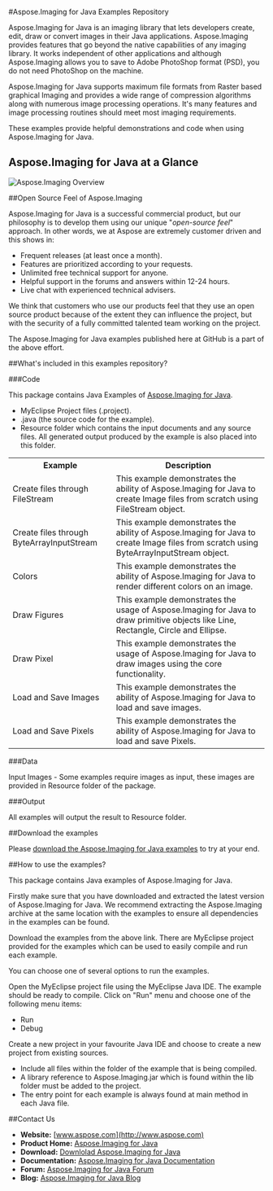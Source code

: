 #Aspose.Imaging for Java Examples Repository

Aspose.Imaging for Java is an imaging library that lets developers create, edit, draw or convert images in their Java applications. Aspose.Imaging provides features that go beyond the native capabilities of any imaging library. It works independent of other applications and although Aspose.Imaging allows you to save to Adobe PhotoShop format (PSD), you do not need PhotoShop on the machine.

Aspose.Imaging for Java supports maximum file formats from Raster based graphical Imaging and provides a wide range of compression algorithms along with numerous image processing operations.  It's many features and image processing routines should meet most imaging requirements. 

These examples provide helpful demonstrations and code when using Aspose.Imaging for Java.

## Aspose.Imaging for Java at a Glance
![Aspose.Imaging Overview](http://www.aspose.com/images/products/aspose.imaging-for-java-at-a-glance-diagram.jpg "The Main Features of Aspose.Imaging for Java")

##Open Source Feel of Aspose.Imaging

Aspose.Imaging for Java is a successful commercial product, but our philosophy is to develop them using our unique "*open-source feel*" approach. In other words, we at Aspose are extremely customer driven and this shows in:

+ Frequent releases (at least once a month).
+ Features are prioritized according to your requests.
+ Unlimited free technical support for anyone.
+ Helpful support in the forums and answers within 12-24 hours.
+ Live chat with experienced technical advisers.

We think that customers who use our products feel that they use an open source product because of the extent they can influence the project, but with the security of a fully committed talented team working on the project.

The Aspose.Imaging for Java examples published here at GitHub is a part of the above effort.

##What's included in this examples repository?

###Code

This package contains Java Examples of [Aspose.Imaging for Java](http://www.aspose.com/categories/java-components/aspose.imaging-for-java/default.aspx).
+    MyEclipse Project files (.project).
+    .java (the source code for the example).
+    Resource folder which contains the input documents and any source files. All generated output produced by the example is also placed into this folder.

<table>
  <tr><th>Example<th>Description</th></tr>
  <tr><td>Create files through FileStream</td><td>This example demonstrates the ability of Aspose.Imaging for Java to create Image files from scratch using FileStream object.</td></tr>
  <tr><td>Create files through ByteArrayInputStream</td><td>This example demonstrates the ability of Aspose.Imaging for Java to create Image files from scratch using ByteArrayInputStream object.</td></tr>
  <tr><td>Colors</td><td>This example demonstrates the ability of Aspose.Imaging for Java to render different colors on an image.</td></tr>
  <tr><td>Draw Figures</td><td>This example demonstrates the usage of Aspose.Imaging for Java to draw primitive objects like Line, Rectangle, Circle and Ellipse.</td></tr>
  <tr><td>Draw Pixel</td><td>This example demonstrates the usage of Aspose.Imaging for Java to draw images using the core functionality.</td></tr>
  <tr><td>Load and Save Images</td><td>This example demonstrates the ability of Aspose.Imaging for Java to load and save images.</td></tr>
  <tr><td>Load and Save Pixels</td><td>This example demonstrates the ability of Aspose.Imaging for Java to load and save Pixels.</td></tr>
</table>

###Data

Input Images - Some examples require images as input, these images are provided in Resource folder of the package.

###Output

All examples will output the result to Resource folder.


##Download the examples

Please [download the Aspose.Imaging for Java examples](https://github.com/asposeimaging/Aspose_Imaging_Java/downloads) to try at your end.


##How to use the examples?

This package contains Java examples of Aspose.Imaging for Java.

Firstly make sure that you have downloaded and extracted the latest version of Aspose.Imaging for Java. We recommend extracting the Aspose.Imaging archive at the same location with the examples to ensure all dependencies in the examples can be found.

Download the examples from the above link. There are MyEclipse project provided for the examples which can be used to easily compile and run each example.

You can choose one of several options to run the examples.

Open the MyEclipse project file using the MyEclipse Java IDE. The example should be ready to compile. Click on "Run" menu and choose one of the following menu items:

+  Run
+  Debug

Create a new project in your favourite Java IDE and choose to create a new project from existing sources.

+  Include all files within the folder of the example that is being compiled.
+  A library reference to Aspose.Imaging.jar which is found within the lib folder must be added to the project.
+  The entry point for each example is always found at main method in each Java file.


##Contact Us

+ **Website:** [www.aspose.com](http://www.aspose.com)
+ **Product Home:** [Aspose.Imaging for Java](http://www.aspose.com/categories/java-components/aspose.imaging-for-java/default.aspx)
+ **Download:** [Downlolad Aspose.Imaging for Java](http://www.aspose.com/community/files/72/java-components/aspose.imaging_for_java/default.aspx)
+ **Documentation:** [Aspose.Imaging for Java Documentation](http://www.aspose.com/docs/display/imagingjava/home)
+ **Forum:** [Aspose.Imaging for Java Forum](http://www.aspose.com/community/forums/aspose.imaging-product-family/498/showforum.aspx)
+ **Blog:** [Aspose.Imaging for Java Blog](http://www.aspose.com/blogs/aspose-products/aspose.imaging-product-family.html)
